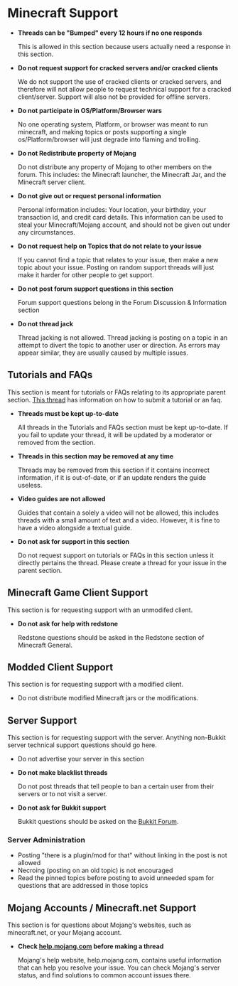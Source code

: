 # Minecraft Support

* __Threads can be "Bumped" every 12 hours if no one responds__

    This is allowed in this section because users actually need a response in this section.

* __Do not request support for cracked servers and/or cracked clients__

    We do not support the use of cracked clients or cracked servers, and therefore will not allow people to request technical support for a cracked client/server. Support will also not be provided for offline servers.

* __Do not participate in OS/Platform/Browser wars__

    No one operating system, Platform, or browser was meant to run minecraft, and making topics or posts supporting a single os/Platform/browser will just degrade into flaming and trolling.
    
* __Do not Redistribute property of Mojang__

    Do not distribute any property of Mojang to other members on the forum. This includes: the Minecraft launcher, the Minecraft Jar, and the Minecraft server client.

* __Do not give out or request personal information__

    Personal information includes: Your location, your birthday, your transaction id, and credit card details. This information can be used to steal your Minecraft/Mojang account, and should not be given out under any circumstances.

* __Do not request help on Topics that do not relate to your issue__

    If you cannot find a topic that relates to your issue, then make a new topic about your issue. Posting on random support threads will just make it harder for other people to get support.
    
* __Do not post forum support questions in this section__

    Forum support questions belong in the Forum Discussion & Information section
    
* __Do not thread jack__

    Thread jacking is not allowed. Thread jacking is posting on a topic in an attempt to divert the topic to another user or direction. As errors may appear similar, they are usually caused by multiple issues.


## Tutorials and FAQs

This section is meant for tutorials or FAQs relating to its appropriate parent section. [This thread](http://www.minecraftforum.net/forum-154/announcement-70-how-to-submit-a-tutorial-or-faq-thread/) has information on how to submit a tutorial or an faq.

* __Threads must be kept up-to-date__

    All threads in the Tutorials and FAQs section must be kept up-to-date. If you fail to update your thread, it will be updated by a moderator or removed from the section.
    
* __Threads in this section may be removed at any time__

    Threads may be removed from this section if it contains incorrect information, if it is out-of-date, or if an update renders the guide useless.
    
* __Video guides are not allowed__

    Guides that contain a solely a video will not be allowed, this includes threads with a small amount of text and a video. However, it is fine to have a video alongside a textual guide.

* __Do not ask for support in this section__

    Do not request support on tutorials or FAQs in this section unless it directly pertains the thread. Please create a thread for your issue in the parent section.

## Minecraft Game Client Support

This section is for requesting support with an unmodifed client.

* __Do not ask for help with redstone__

    Redstone questions should be asked in the Redstone section of Minecraft General.

## Modded Client Support

This section is for requesting support with a modified client.

* Do not distribute modified Minecraft jars or the modifications.

## Server Support

This section is for requesting support with the server. Anything non-Bukkit server technical support questions should go here.

* Do not advertise your server in this section

* __Do not make blacklist threads__

    Do not post threads that tell people to ban a certain user from their servers or to not visit a server. 
    
* __Do not ask for Bukkit support__

    Bukkit questions should be asked on the [Bukkit Forum](http://forums.bukkit.org/forums/bukkit-help.6/).
    
### Server Administration

* Posting "there is a plugin/mod for that" without linking in the post is not allowed
* Necroing (posting on an old topic) is not encouraged
* Read the pinned topics before posting to avoid unneeded spam for questions that are addressed in those topics


## Mojang Accounts / Minecraft.net Support

This section is for questions about Mojang's websites, such as minecraft.net, or your Mojang account. 

* __Check [help.mojang.com](http://help.mojang.com) before making a thread__

    Mojang's help website, help.mojang.com, contains useful information that can help you resolve your issue. You can check Mojang's server status, and find solutions to common account issues there.
